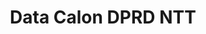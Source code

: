 ---
title: Data Calon DPRD NTT
organization: KPU REPUBLIK INDONESIA
notes: Data Calon DPRD NTT
resources:
  - name: CSV Data Calon DPRD NTT
    url: 'https://github.com/pemiluAPI/pemilu-data/raw/master/calon/2014/dprd_ntt/calon-dprd_ntt.csv'
    format: csv
category:
  - Calon
maintainer: ''
maintainer_email: ''
---